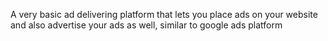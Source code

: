 A very basic ad delivering platform that lets you place ads on your website and also advertise your ads as well, similar to google ads platform
